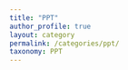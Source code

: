 ```yaml
---
title: "PPT"
author_profile: true
layout: category
permalink: /categories/ppt/
taxonomy: PPT
---
```

